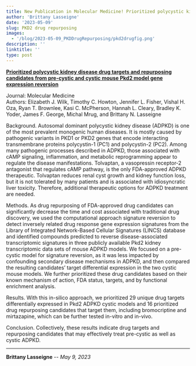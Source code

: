 ```yaml
---
title: New Publication in Molecular Medicine! Prioritized polycystic kidney disease drug targets and repurposing candidates from pre-cystic and cystic mouse Pkd2 model gene expression reversion
author: 'Brittany Lasseigne'
date: '2023-05-09'
slug: PKD2 drug repurposing
images: 
  - '/blog/2023-05-09_PKDDrugRepurposing/pkd2drugfig.png'
description: ''
linktitle: ''
type: post
---
```


__<a href="https://molmed.biomedcentral.com/articles/10.1186/s10020-023-00664-z" target="_blank">Prioritized polycystic kidney disease drug targets and repurposing candidates from pre-cystic and cystic mouse Pkd2 model gene expression reversion</a>__

Journal: Molecular Medicine<br>
Authors: Elizabeth J. Wilk, Timothy C. Howton, Jennifer L. Fisher, Vishal H. Oza, Ryan T. Brownlee, Kasi C. McPherson, Hannah L. Cleary, Bradley K. Yoder, James F. George, Michal Mrug, and Brittany N. Lasseigne

Background. Autosomal dominant polycystic kidney disease (ADPKD) is one of the most prevalent monogenic human diseases. It is mostly caused by pathogenic variants in PKD1 or PKD2 genes that encode interacting transmembrane proteins polycystin-1 (PC1) and polycystin-2 (PC2). Among many pathogenic processes described in ADPKD, those associated with cAMP signaling, inflammation, and metabolic reprogramming appear to regulate the disease manifestations. Tolvaptan, a vasopressin receptor-2 antagonist that regulates cAMP pathway, is the only FDA-approved ADPKD therapeutic. Tolvaptan reduces renal cyst growth and kidney function loss, but it is not tolerated by many patients and is associated with idiosyncratic liver toxicity. Therefore, additional therapeutic options for ADPKD treatment are needed.

Methods. As drug repurposing of FDA-approved drug candidates can significantly decrease the time and cost associated with traditional drug discovery, we used the computational approach signature reversion to detect inversely related drug response gene expression signatures from the Library of Integrated Network-Based Cellular Signatures (LINCS) database and identified compounds predicted to reverse disease-associated transcriptomic signatures in three publicly available Pkd2 kidney transcriptomic data sets of mouse ADPKD models. We focused on a pre-cystic model for signature reversion, as it was less impacted by confounding secondary disease mechanisms in ADPKD, and then compared the resulting candidates’ target differential expression in the two cystic mouse models. We further prioritized these drug candidates based on their known mechanism of action, FDA status, targets, and by functional enrichment analysis.

Results. With this in-silico approach, we prioritized 29 unique drug targets differentially expressed in Pkd2 ADPKD cystic models and 16 prioritized drug repurposing candidates that target them, including bromocriptine and mirtazapine, which can be further tested in-vitro and in-vivo.

Conclusion. Collectively, these results indicate drug targets and repurposing candidates that may effectively treat pre-cystic as well as cystic ADPKD.

---
**Brittany Lasseigne** -- _May 9, 2023_<br>